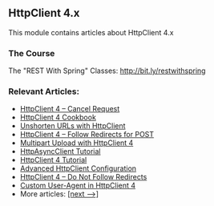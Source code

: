 ## HttpClient 4.x

This module contains articles about HttpClient 4.x

### The Course

The "REST With Spring" Classes: http://bit.ly/restwithspring

### Relevant Articles: 

- [HttpClient 4 – Cancel Request](https://www.baeldung.com/httpclient-cancel-request)
- [HttpClient 4 Cookbook](https://www.baeldung.com/httpclient4)
- [Unshorten URLs with HttpClient](https://www.baeldung.com/unshorten-url-httpclient)
- [HttpClient 4 – Follow Redirects for POST](https://www.baeldung.com/httpclient-redirect-on-http-post)
- [Multipart Upload with HttpClient 4](https://www.baeldung.com/httpclient-multipart-upload)
- [HttpAsyncClient Tutorial](https://www.baeldung.com/httpasyncclient-tutorial)
- [HttpClient 4 Tutorial](https://www.baeldung.com/httpclient-guide)
- [Advanced HttpClient Configuration](https://www.baeldung.com/httpclient-advanced-config)
- [HttpClient 4 – Do Not Follow Redirects](https://www.baeldung.com/httpclient-stop-follow-redirect)
- [Custom User-Agent in HttpClient 4](https://www.baeldung.com/httpclient-user-agent-header)
- More articles: [[next -->]](../httpclient-2)

